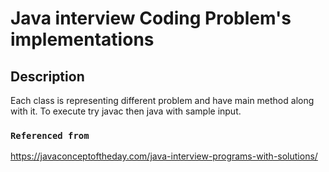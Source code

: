 # Java interview Coding Problem's implementations



## Description

Each class is representing different problem and have main method along with it. To execute try javac then java with sample input.

### `Referenced from`

https://javaconceptoftheday.com/java-interview-programs-with-solutions/
